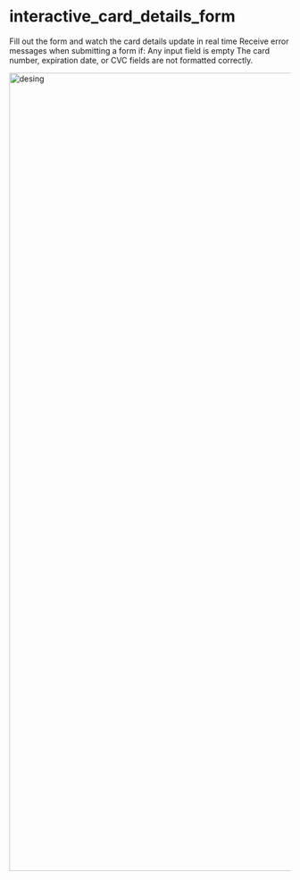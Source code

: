 # interactive_card_details_form

Fill out the form and watch the card details update in real time
Receive error messages when submitting a form if:
Any input field is empty
The card number, expiration date, or CVC fields are not formatted correctly.


<img width="1428" alt="desing" src="https://user-images.githubusercontent.com/90634573/195344233-da270eea-4150-4bf6-8819-968898c16b4c.png">
